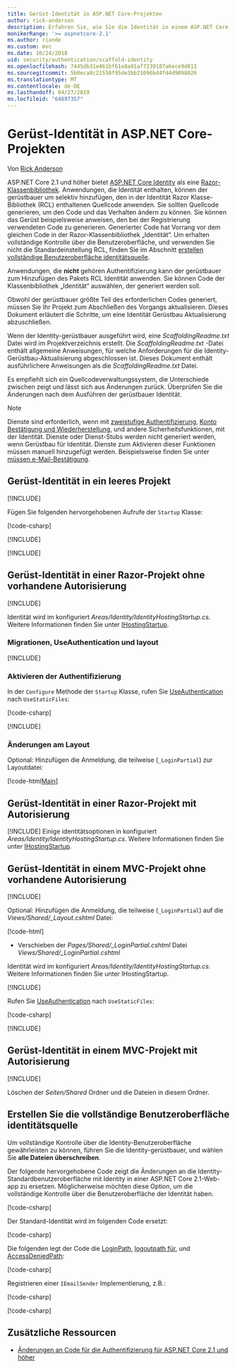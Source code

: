 ```yaml
---
title: Gerüst-Identität in ASP.NET Core-Projekten
author: rick-anderson
description: Erfahren Sie, wie Sie die Identität in einem ASP.NET Core-Projekt zu erstellen.
monikerRange: '>= aspnetcore-2.1'
ms.author: riande
ms.custom: mvc
ms.date: 10/24/2018
uid: security/authentication/scaffold-identity
ms.openlocfilehash: 7445db31e461bf61e8a91af7239187a6ece9d011
ms.sourcegitcommit: 5b0eca8c21550f95de3bb21096bd4fd4d9098026
ms.translationtype: MT
ms.contentlocale: de-DE
ms.lasthandoff: 04/27/2019
ms.locfileid: "64897357"
---
```

# <a name="scaffold-identity-in-aspnet-core-projects"></a>Gerüst-Identität in ASP.NET Core-Projekten

Von [Rick Anderson](https://twitter.com/RickAndMSFT)

ASP.NET Core 2.1 und höher bietet [ASP.NET Core Identity](xref:security/authentication/identity) als eine [Razor-Klassenbibliothek](xref:razor-pages/ui-class). Anwendungen, die Identität enthalten, können der gerüstbauer um selektiv hinzufügen, den in der Identität Razor Klasse-Bibliothek (RCL) enthaltenen Quellcode anwenden. Sie sollten Quellcode generieren, um den Code und das Verhalten ändern zu können. Sie können das Gerüst beispielsweise anweisen, den bei der Registrierung verwendeten Code zu generieren. Generierter Code hat Vorrang vor dem gleichen Code in der Razor-Klassenbibliothek „Identität“. Um erhalten vollständige Kontrolle über die Benutzeroberfläche, und verwenden Sie nicht die Standardeinstellung RCL, finden Sie im Abschnitt [erstellen vollständige Benutzeroberfläche identitätsquelle](#full).

Anwendungen, die **nicht** gehören Authentifizierung kann der gerüstbauer zum Hinzufügen des Pakets RCL Identität anwenden. Sie können Code der Klassenbibliothek „Identität“ auswählen, der generiert werden soll.

Obwohl der gerüstbauer größte Teil des erforderlichen Codes generiert, müssen Sie Ihr Projekt zum Abschließen des Vorgangs aktualisieren. Dieses Dokument erläutert die Schritte, um eine Identität Gerüstbau Aktualisierung abzuschließen.

Wenn der Identity-gerüstbauer ausgeführt wird, eine *ScaffoldingReadme.txt* Datei wird im Projektverzeichnis erstellt. Die *ScaffoldingReadme.txt* -Datei enthält allgemeine Anweisungen, für welche Anforderungen für die Identity-Gerüstbau-Aktualisierung abgeschlossen ist. Dieses Dokument enthält ausführlichere Anweisungen als die *ScaffoldingReadme.txt* Datei.

Es empfiehlt sich ein Quellcodeverwaltungssystem, die Unterschiede zwischen zeigt und lässt sich aus Änderungen zurück. Überprüfen Sie die Änderungen nach dem Ausführen der gerüstbauer Identität.

> [!NOTE]
> Dienste sind erforderlich, wenn mit [zweistufige Authentifizierung](xref:security/authentication/identity-enable-qrcodes), [Konto Bestätigung und Wiederherstellung](xref:security/authentication/accconfirm), und andere Sicherheitsfunktionen, mit der Identität. Dienste oder Dienst-Stubs werden nicht generiert werden, wenn Gerüstbau für Identität. Dienste zum Aktivieren dieser Funktionen müssen manuell hinzugefügt werden. Beispielsweise finden Sie unter [müssen e-Mail-Bestätigung](xref:security/authentication/accconfirm#require-email-confirmation).

## <a name="scaffold-identity-into-an-empty-project"></a>Gerüst-Identität in ein leeres Projekt

[!INCLUDE[](~/includes/scaffold-identity/id-scaffold-dlg.md)]

Fügen Sie folgenden hervorgehobenen Aufrufe der `Startup` Klasse:

[!code-csharp[](scaffold-identity/sample/StartupEmpty.cs?name=snippet1&highlight=5,20-23)]

[!INCLUDE[](~/includes/scaffold-identity/hsts.md)]

[!INCLUDE[](~/includes/scaffold-identity/migrations.md)]

## <a name="scaffold-identity-into-a-razor-project-without-existing-authorization"></a>Gerüst-Identität in einer Razor-Projekt ohne vorhandene Autorisierung

<!--
set projNam=RPnoAuth
set projType=webapp
set version=2.1.0

dotnet new %projType% -o %projNam%
cd %projNam%
dotnet add package Microsoft.VisualStudio.Web.CodeGeneration.Design -v %version%
dotnet restore
dotnet aspnet-codegenerator identity --useDefaultUI
dotnet ef migrations add CreateIdentitySchema
dotnet ef database update
-->

[!INCLUDE[](~/includes/scaffold-identity/id-scaffold-dlg.md)]

Identität wird im konfiguriert *Areas/Identity/IdentityHostingStartup.cs*. Weitere Informationen finden Sie unter [IHostingStartup](xref:fundamentals/configuration/platform-specific-configuration).

<a name="efm"></a>

### <a name="migrations-useauthentication-and-layout"></a>Migrationen, UseAuthentication und layout

[!INCLUDE[](~/includes/scaffold-identity/migrations.md)]

<a name="useauthentication"></a>

### <a name="enable-authentication"></a>Aktivieren der Authentifizierung

In der `Configure` Methode der `Startup` Klasse, rufen Sie [UseAuthentication](/dotnet/api/microsoft.aspnetcore.builder.authappbuilderextensions.useauthentication?view=aspnetcore-2.0#Microsoft_AspNetCore_Builder_AuthAppBuilderExtensions_UseAuthentication_Microsoft_AspNetCore_Builder_IApplicationBuilder_) nach `UseStaticFiles`:

[!code-csharp[](scaffold-identity/sample/StartupRPnoAuth.cs?name=snippet1&highlight=29)]

[!INCLUDE[](~/includes/scaffold-identity/hsts.md)]

### <a name="layout-changes"></a>Änderungen am Layout

Optional: Hinzufügen die Anmeldung, die teilweise (`_LoginPartial`) zur Layoutdatei:

[!code-html[Main](scaffold-identity/sample/_Layout.cshtml?highlight=37)]

## <a name="scaffold-identity-into-a-razor-project-with-authorization"></a>Gerüst-Identität in einer Razor-Projekt mit Autorisierung

<!--
Use >=2.1: dotnet new webapp -au Individual -o RPauth
Use = 2.0: dotnet new razor -au Individual -o RPauth
uld option: Use Local DB, not SQLite

dotnet new webapp -au Individual -uld -o RPauth
cd RPauth
dotnet add package Microsoft.VisualStudio.Web.CodeGeneration.Design
dotnet restore
dotnet aspnet-codegenerator identity -dc RPauth.Data.ApplicationDbContext --files Account.Register
-->

[!INCLUDE[](~/includes/scaffold-identity/id-scaffold-dlg-auth.md)]
Einige identitätsoptionen in konfiguriert *Areas/Identity/IdentityHostingStartup.cs*. Weitere Informationen finden Sie unter [IHostingStartup](xref:fundamentals/configuration/platform-specific-configuration).

## <a name="scaffold-identity-into-an-mvc-project-without-existing-authorization"></a>Gerüst-Identität in einem MVC-Projekt ohne vorhandene Autorisierung

<!--
set projNam=MvcNoAuth
set projType=mvc
set version=2.1.0

dotnet new %projType% -o %projNam%
cd %projNam%
dotnet add package Microsoft.VisualStudio.Web.CodeGeneration.Design -v %version%
dotnet restore
dotnet aspnet-codegenerator identity --useDefaultUI
dotnet ef migrations add CreateIdentitySchema
dotnet ef database update
-->

[!INCLUDE[](~/includes/scaffold-identity/id-scaffold-dlg.md)]

Optional: Hinzufügen die Anmeldung, die teilweise (`_LoginPartial`) auf die *Views/Shared/_Layout.cshtml* Datei:

[!code-html[](scaffold-identity/sample/_LayoutMvc.cshtml?highlight=37)]

* Verschieben der *Pages/Shared/_LoginPartial.cshtml* Datei *Views/Shared/_LoginPartial.cshtml*

Identität wird im konfiguriert *Areas/Identity/IdentityHostingStartup.cs*. Weitere Informationen finden Sie unter IHostingStartup.

[!INCLUDE[](~/includes/scaffold-identity/migrations.md)]

Rufen Sie [UseAuthentication](/dotnet/api/microsoft.aspnetcore.builder.authappbuilderextensions.useauthentication?view=aspnetcore-2.0#Microsoft_AspNetCore_Builder_AuthAppBuilderExtensions_UseAuthentication_Microsoft_AspNetCore_Builder_IApplicationBuilder_) nach `UseStaticFiles`:

[!code-csharp[](scaffold-identity/sample/StartupMvcNoAuth.cs?name=snippet1&highlight=23)]

[!INCLUDE[](~/includes/scaffold-identity/hsts.md)]

## <a name="scaffold-identity-into-an-mvc-project-with-authorization"></a>Gerüst-Identität in einem MVC-Projekt mit Autorisierung

<!--
dotnet new mvc -au Individual -o MvcAuth
cd MvcAuth
dotnet add package Microsoft.VisualStudio.Web.CodeGeneration.Design
dotnet restore
dotnet aspnet-codegenerator identity -dc MvcAuth.Data.ApplicationDbContext --files Account.Register
-->

[!INCLUDE[](~/includes/scaffold-identity/id-scaffold-dlg-auth.md)]

Löschen der *Seiten/Shared* Ordner und die Dateien in diesem Ordner.

<a name="full"></a>

## <a name="create-full-identity-ui-source"></a>Erstellen Sie die vollständige Benutzeroberfläche identitätsquelle

Um vollständige Kontrolle über die Identity-Benutzeroberfläche gewährleisten zu können, führen Sie die Identity-gerüstbauer, und wählen Sie **alle Dateien überschreiben**.

Der folgende hervorgehobene Code zeigt die Änderungen an die Identity-Standardbenutzeroberfläche mit Identity in einer ASP.NET Core 2.1-Web-app zu ersetzen. Möglicherweise möchten diese Option, um die vollständige Kontrolle über die Benutzeroberfläche der Identität haben.

[!code-csharp[](scaffold-identity/sample/StartupFull.cs?name=snippet1&highlight=13-14,17-999)]

Der Standard-Identität wird im folgenden Code ersetzt:

[!code-csharp[](scaffold-identity/sample/StartupFull.cs?name=snippet2)]

Die folgenden legt der Code die [LoginPath](/dotnet/api/microsoft.aspnetcore.authentication.cookies.cookieauthenticationoptions.loginpath), [logoutpath für](/dotnet/api/microsoft.aspnetcore.authentication.cookies.cookieauthenticationoptions.logoutpath), und [AccessDeniedPath](/dotnet/api/microsoft.aspnetcore.authentication.cookies.cookieauthenticationoptions.accessdeniedpath):

[!code-csharp[](scaffold-identity/sample/StartupFull.cs?name=snippet3)]

Registrieren einer `IEmailSender` Implementierung, z.B.:

[!code-csharp[](scaffold-identity/sample/StartupFull.cs?name=snippet4)]

[!code-csharp[](scaffold-identity/sample/StartupFull.cs?name=snippet)]

## <a name="additional-resources"></a>Zusätzliche Ressourcen

* [Änderungen an Code für die Authentifizierung für ASP.NET Core 2.1 und höher](xref:migration/20_21#changes-to-authentication-code)
